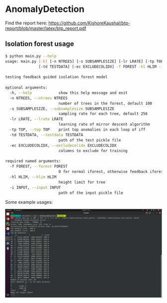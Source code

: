# AnomalyDetection

Find the report here: https://github.com/KishoreKaushal/btp-report/blob/master/latex/btp_report.pdf

## Isolation forest usage

```bash
$ python main.py --help
usage: main.py [-h] [-n NTREES] [-s SUBSAMPLESIZE] [-lr LRATE] [-tp TOP]
               [-td TESTDATA] [-ec EXCLUDECOLIDX] -f FOREST -hl HLIM -i INPUT

testing feedback guided isolation forest model

optional arguments:
  -h, --help            show this help message and exit
  -n NTREES, --ntrees NTREES
                        number of trees in the forest, default 100
  -s SUBSAMPLESIZE, --subsamplesize SUBSAMPLESIZE
                        sampling rate for each tree, default 256
  -lr LRATE, --lrate LRATE
                        learning rate of mirror descent algorithm
  -tp TOP, --top TOP    print top anomalies in each loop of iff
  -td TESTDATA, --testdata TESTDATA
                        path of the test pickle file
  -ec EXCLUDECOLIDX, --excludecolidx EXCLUDECOLIDX
                        columns to exclude for training

required named arguments:
  -f FOREST, --forest FOREST
                        0 for normal iforest, otherwise feedback iforest
  -hl HLIM, --hlim HLIM
                        height limit for tree
  -i INPUT, --input INPUT
                        path of the input pickle file

```

Some example usages:

![FeedbackIsolationForestUsage](images/FeedbackIsolationForestUsage.png)

